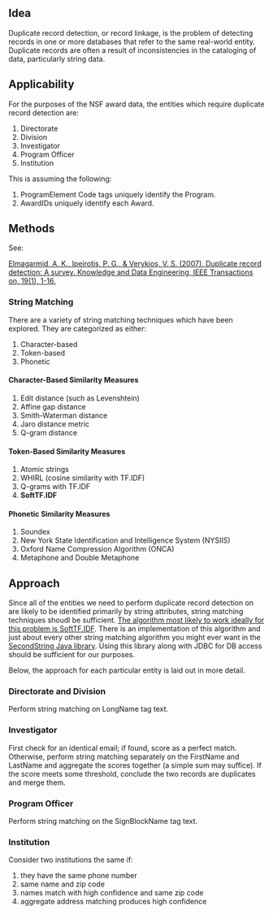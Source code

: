 ## Idea

Duplicate record detection, or record linkage, is the problem of detecting records in one or
more databases that refer to the same real-world entity. Duplicate records are often a result of
inconsistencies in the cataloging of data, particularly string data.

## Applicability

For the purposes of the NSF award data, the entities which require duplicate record
detection are:

1.  Directorate
2.  Division
3.  Investigator
4.  Program Officer
5.  Institution

This is assuming the following:

1.  ProgramElement Code tags uniquely identify the Program.
2.  AwardIDs uniquely identify each Award.

## Methods

See:

[Elmagarmid, A. K., Ipeirotis, P. G., & Verykios, V. S. (2007).
Duplicate record detection: A survey.
Knowledge and Data Engineering, IEEE Transactions on, 19(1), 1-16.](
http://ieeexplore.ieee.org/stamp/stamp.jsp?tp=&arnumber=4016511)

### String Matching

There are a variety of string matching techniques which have been explored.
They are categorized as either:

1.  Character-based
2.  Token-based
3.  Phonetic

#### Character-Based Similarity Measures

1.  Edit distance (such as Levenshtein)
2.  Affine gap distance
3.  Smith-Waterman distance
4.  Jaro distance metric
5.  Q-gram distance

#### Token-Based Similarity Measures

1.  Atomic strings
2.  WHIRL (cosine similarity with TF.IDF)
3.  Q-grams with TF.IDF
4.  **SoftTF.IDF**

#### Phonetic Similarity Measures

1.  Soundex
2.  New York State Identification and Intelligence System (NYSIIS)
3.  Oxford Name Compression Algorithm (ONCA)
4.  Metaphone and Double Metaphone

## Approach

Since all of the entities we need to perform duplicate record detection on are
likely to be identified primarily by string attributes, string matching techniques
shoudl be sufficient. [The algorithm most likely to work ideally for this problem
is SoftTF.IDF](https://www.cs.cmu.edu/~pradeepr/papers/ijcai03.pdf). There is an
implementation of this algorithm and just about every other string matching
algorithm you might ever want in the [SecondString Java library](
http://secondstring.sourceforge.net/javadoc/com/wcohen/secondstring/SoftTFIDF.html).
Using this library along with JDBC for DB access should be sufficient for our
purposes.

Below, the approach for each particular entity is laid out in more detail.

### Directorate and Division

Perform string matching on LongName tag text.

### Investigator

First check for an identical email; if found, score as a perfect match. Otherwise,
perform string matching separately on the FirstName and LastName and aggregate the
scores together (a simple sum may suffice). If the score meets some threshold,
conclude the two records are duplicates and merge them.

### Program Officer

Perform string matching on the SignBlockName tag text.

### Institution

Consider two institutions the same if:

1.  they have the same phone number
2.  same name and zip code
3.  names match with high confidence and same zip code
4.  aggregate address matching produces high confidence
